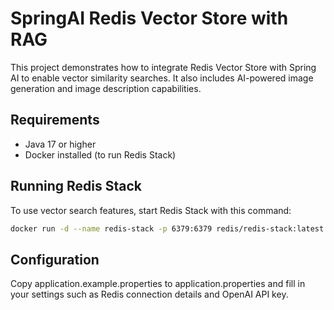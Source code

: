 # SpringAI Redis Vector Store with RAG

This project demonstrates how to integrate Redis Vector Store with Spring AI to enable vector similarity searches.
It also includes AI-powered image generation and image description capabilities.

## Requirements

- Java 17 or higher
- Docker installed (to run Redis Stack)

## Running Redis Stack

To use vector search features, start Redis Stack with this command:

```bash
docker run -d --name redis-stack -p 6379:6379 redis/redis-stack:latest
```

## Configuration

Copy application.example.properties to application.properties and fill in your settings such as Redis connection details
and OpenAI API key.
